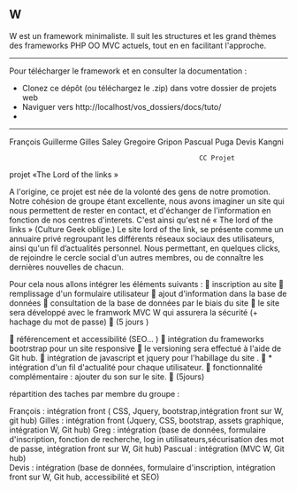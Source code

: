 ## W

W est un framework minimaliste. Il suit les structures et les grand thèmes des frameworks PHP OO MVC actuels, tout en en facilitant l'approche. 

---

Pour télécharger le framework et en consulter la documentation : 

* Clonez ce dépôt (ou téléchargez le .zip) dans votre dossier de projets web
* Naviguer vers http://localhost/vos_dossiers/docs/tuto/
* 

------------------------------------------------------------------------------------------------------------------

François Guillerme
Gilles Saley 
Gregoire Gripon 
Pascual Puga 
Devis Kangni


                                                    CC Projet
projet «The     Lord of the links     » 

  A l'origine, ce projet est née de la volonté des gens de notre promotion. Notre cohésion de groupe étant excellente, nous avons imaginer un site qui nous permettent de rester en contact, et d'échanger de l'information en fonction de nos centres d'interets. C'est ainsi qu'est né « The lord of the links » (Culture Geek oblige.) Le site lord of the link, se présente comme un annuaire privé regroupant les différents réseaux sociaux des utilisateurs, ainsi qu'un fil d’actualités personnel. Nous permettant, en quelques clicks, de rejoindre le cercle social d'un autres membres, ou de connaître les dernières nouvelles de chacun.
  
Pour cela nous allons intégrer les éléments suivants :
 inscription au site 
 remplissage d'un formulaire utilisateur  ajout d'information dans la base de données
 consultation de la base de données par le biais du site
 le site sera développé avec le framwork MVC W qui assurera la sécurité (+ hachage du mot de passe) 
 (5 jours )


 référencement et accessibilité (SEO... ) 
 intégration du frameworks bootrstrap pour un site responsive 
 le versioning sera effectué à l'aide de Git hub.
 intégration de javascript et jquery pour l'habillage du site .
 * intégration d'un fil d'actualité pour chaque utilisateur.
 fonctionnalité complémentaire : ajouter du son sur le site.
 (5jours) 

répartition des taches par membre du groupe :

François : intégration front ( CSS, Jquery, bootstrap,intégration front sur W, git hub)
Gilles : intégration front (Jquery, CSS, bootstrap, assets graphique, intégration W, Git hub) 
Greg : intégration (base de données, formulaire d'inscription, fonction de recherche, log in utilisateurs,sécurisation des mot de passe, intégration front sur W, Git hub) 
Pascual : intégration (MVC W, Git hub)  
Devis : intégration (base de données, formulaire d'inscription, intégration front sur W, Git hub, accessibilité
et SEO)
